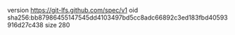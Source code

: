version https://git-lfs.github.com/spec/v1
oid sha256:bb87986455147545dd4103497bd5cc8adc66892c3ed183fbd40593916d27c438
size 280
